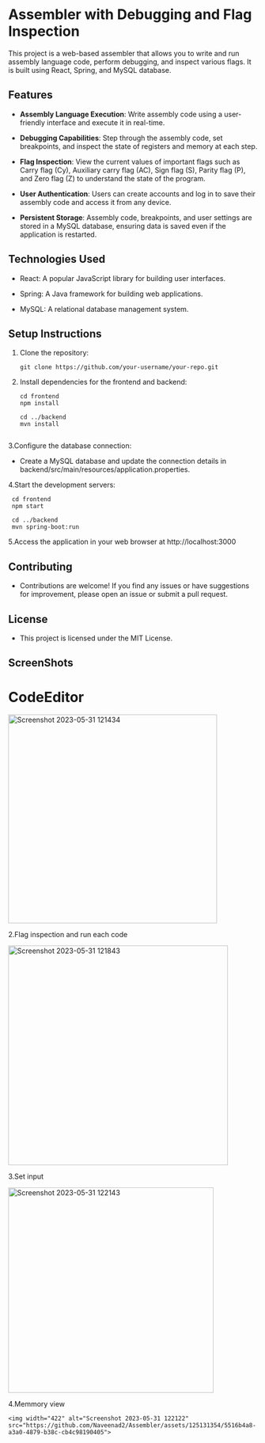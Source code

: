 
# Assembler with Debugging and Flag Inspection

This project is a web-based assembler that allows you to write and run assembly language code, perform debugging, and inspect various flags. It is built using React, Spring, and MySQL database.

## Features

- **Assembly Language Execution**: Write assembly code using a user-friendly interface and execute it in real-time.

- **Debugging Capabilities**: Step through the assembly code, set breakpoints, and inspect the state of registers and memory at each step.

- **Flag Inspection**: View the current values of important flags such as Carry flag (Cy), Auxiliary carry flag (AC), Sign flag (S), Parity flag (P), and Zero flag (Z) to understand the state of the program.

- **User Authentication**: Users can create accounts and log in to save their assembly code and access it from any device.

- **Persistent Storage**: Assembly code, breakpoints, and user settings are stored in a MySQL database, ensuring data is saved even if the application is restarted.

## Technologies Used

- React: A popular JavaScript library for building user interfaces.

- Spring: A Java framework for building web applications.

- MySQL: A relational database management system.

## Setup Instructions

1. Clone the repository:

   ```shell
   git clone https://github.com/your-username/your-repo.git
   
2. Install dependencies for the frontend and backend:


    ```shell
    cd frontend
    npm install

    cd ../backend
    mvn install
           
3.Configure the database connection:

  - Create a MySQL database and update the connection details in backend/src/main/resources/application.properties.
         
4.Start the development servers:

     cd frontend
     npm start

     cd ../backend
     mvn spring-boot:run
            
5.Access the application in your web browser at http://localhost:3000

## Contributing
  - Contributions are welcome! If you find any issues or have suggestions for improvement, please open an issue or submit a pull request.

## License
   - This project is licensed under the MIT License.
## ScreenShots

# CodeEditor

   <img width="422" alt="Screenshot 2023-05-31 121434" src="https://github.com/Naveenad2/Assembler/assets/125131354/960e80be-9c0c-46ab-b92d-356e0417ef78">

2.Flag inspection and run each code

   <img width="444" alt="Screenshot 2023-05-31 121843" src="https://github.com/Naveenad2/Assembler/assets/125131354/4a4b7023-2ff1-4e69-8328-dde3cbec941c">

3.Set input

   <img width="415" alt="Screenshot 2023-05-31 122143" src="https://github.com/Naveenad2/Assembler/assets/125131354/5a5ea4c7-d371-494b-b2ee-ad33d9ff7401">

4.Memmory view

    <img width="422" alt="Screenshot 2023-05-31 122122" src="https://github.com/Naveenad2/Assembler/assets/125131354/5516b4a8-a3a0-4879-b38c-cb4c98190405">






